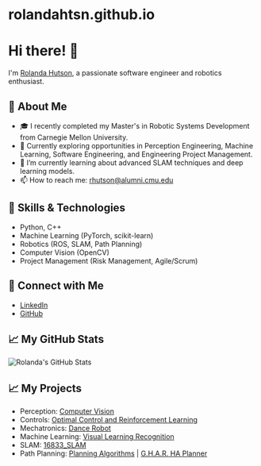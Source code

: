 # rolandahtsn.github.io

# Hi there! 👋

I'm [Rolanda Hutson](https://github.com/rolandahtsn), a passionate software engineer and robotics enthusiast.

## 🚀 About Me

- 🎓 I recently completed my Master's in Robotic Systems Development from Carnegie Mellon University.
- 💼 Currently exploring opportunities in Perception Engineering, Machine Learning, Software Engineering, and Engineering Project Management.
- 🌱 I’m currently learning about advanced SLAM techniques and deep learning models.
- 📫 How to reach me: [rhutson@alumni.cmu.edu](mailto:rhutson@alumni.cmu.edu)

## 🔧 Skills & Technologies

- Python, C++
- Machine Learning (PyTorch, scikit-learn)
- Robotics (ROS, SLAM, Path Planning)
- Computer Vision (OpenCV)
- Project Management (Risk Management, Agile/Scrum)

## 🔗 Connect with Me

- [LinkedIn](https://www.linkedin.com/in/rolandahtsn)
- [GitHub](https://github.com/rolandahtsn)

## 📈 My GitHub Stats

![Rolanda's GitHub Stats](https://github-readme-stats.vercel.app/api?username=rolandahtsn&show_icons=true&hide_title=true&hide=prs&count_private=true&include_all_commits=true)

## 📈 My Projects
- Perception: [Computer Vision](https://github.com/rolandahtsn/Computer_VisionA)
- Controls: [Optimal Control and Reinforcement Learning](https://github.com/rolandahtsn/OCRL)
- Mechatronics: [Dance Robot](https://github.com/shriishwaryaa/16778-Mechatronic-Design)
- Machine Learning: [Visual Learning Recognition](https://github.com/rolandahtsn/Visual-Learning-Recognition)
- SLAM: [16833_SLAM](https://github.com/rolandahtsn/16833_SLAM)
- Path Planning: [Planning Algorithms](https://github.com/rolandahtsn/Path_Planning) | [G.H.A.R. HA Planner](https://github.com/MRSD-Project-GHAR/ha_planner)
